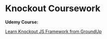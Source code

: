 # Knockout Coursework

**Udemy Course:**

[Learn Knockout JS Framework from GroundUp](https://www.udemy.com/learn-knockout-js-framework-from-groundup)
